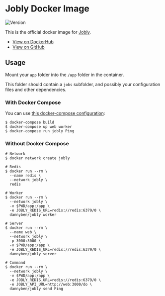 Jobly Docker Image
==================================================

![Version](https://img.shields.io/badge/version-0.4.6-blue.svg)

This is the official docker image for [Jobly][1].

- [View on DockerHub][2]
- [View on GitHub][3]

Usage
--------------------------------------------------

Mount your `app` folder into the `/app` folder in the container.

This folder should contain a `jobs` subfolder, and possibly your configuration
files and other dependencies.


### With Docker Compose

You can use [this docker-compose configuration][4]:

    $ docker-compose build
    $ docker-compose up web worker
    $ docker-compose run jobly Ping

### Without Docker Compose

```shell
# Network
$ docker network create jobly

# Redis
$ docker run --rm \
  --name redis \
  --network jobly \
  redis

# Worker
$ docker run --rm \
  --network jobly \
  -v $PWD/app:/app \
  -e JOBLY_REDIS_URL=redis://redis:6379/0 \
  dannyben/jobly worker

# Server
$ docker run --rm \
  --name web \
  --network jobly \
  -p 3000:3000 \
  -v $PWD/app:/app \
  -e JOBLY_REDIS_URL=redis://redis:6379/0 \
  dannyben/jobly server

# Command
$ docker run --rm \
  --network jobly \
  -v $PWD/app:/app \
  -e JOBLY_REDIS_URL=redis://redis:6379/0 \
  -e JOBLY_API_URL=http://web:3000/do \
  dannyben/jobly send Ping
```



[1]: https://github.com/dannyben/jobly
[2]: https://hub.docker.com/r/dannyben/jobly
[3]: https://github.com/dannyben/docker-jobly
[4]: https://github.com/DannyBen/docker-jobly/blob/master/docker-compose.yml
